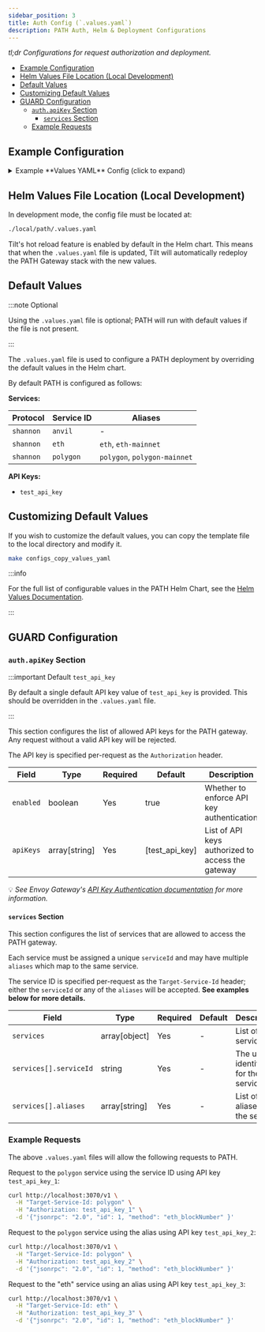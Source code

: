 ```yaml
---
sidebar_position: 3
title: Auth Config (`.values.yaml`)
description: PATH Auth, Helm & Deployment Configurations
---
```


_tl;dr Configurations for request authorization and deployment._

- [Example Configuration](#example-configuration)
- [Helm Values File Location (Local Development)](#helm-values-file-location-local-development)
- [Default Values](#default-values)
- [Customizing Default Values](#customizing-default-values)
- [GUARD Configuration](#guard-configuration)
  - [`auth.apiKey` Section](#authapikey-section)
    - [`services` Section](#services-section)
  - [Example Requests](#example-requests)

## Example Configuration

<details>

<summary>Example **Values YAML** Config (click to expand)</summary>

```yaml
guard:
  auth:
    apiKey:
      enabled: true
      apiKeys:
        - test_api_key_1
        - test_api_key_2
        - test_api_key_3
  services:
    - serviceId: poly
      aliases:
        - polygon
    - serviceId: eth
      aliases:
        - ethereum
    - serviceId: pocket
      aliases:
        - pokt
```

</details>

## Helm Values File Location (Local Development)

In development mode, the config file must be located at:

```bash
./local/path/.values.yaml
```

Tilt's hot reload feature is enabled by default in the Helm chart. This means that when the `.values.yaml` file is updated, Tilt will automatically redeploy the PATH Gateway stack with the new values.

## Default Values

:::note Optional

Using the `.values.yaml` file is optional; PATH will run with default values if the file is not present.

:::

The `.values.yaml` file is used to configure a PATH deployment by overriding the default values in the Helm chart.

By default PATH is configured as follows:

**Services:**

| Protocol  | Service ID | Aliases                      |
| --------- | ---------- | ---------------------------- |
| `shannon` | `anvil`    | -                            |
| `shannon` | `eth`      | `eth`, `eth-mainnet`         |
| `shannon` | `polygon`  | `polygon`, `polygon-mainnet` |

**API Keys:**

- `test_api_key`

## Customizing Default Values

If you wish to customize the default values, you can copy the template file to the local directory and modify it.

```bash
make configs_copy_values_yaml
```

:::info

For the full list of configurable values in the PATH Helm Chart, see the [Helm Values Documentation](../../operate/helm/5_values.md).

:::

## GUARD Configuration

### `auth.apiKey` Section

:::important Default `test_api_key`

By default a single default API key value of `test_api_key` is provided. This should be overridden in the `.values.yaml` file.

:::

This section configures the list of allowed API keys for the PATH gateway. Any request without a valid API key will be rejected.

The API key is specified per-request as the `Authorization` header.

| Field     | Type          | Required | Default        | Description                                       |
| --------- | ------------- | -------- | -------------- | ------------------------------------------------- |
| `enabled` | boolean       | Yes      | true           | Whether to enforce API key authentication         |
| `apiKeys` | array[string] | Yes      | [test_api_key] | List of API keys authorized to access the gateway |

💡 _See Envoy Gateway's [API Key Authentication documentation](https://gateway.envoyproxy.io/latest/tasks/security/apikey-auth/) for more information._

#### `services` Section

This section configures the list of services that are allowed to access the PATH gateway.

Each service must be assigned a unique `serviceId` and may have multiple `aliases` which map to the same service.

The service ID is specified per-request as the `Target-Service-Id` header; either the `serviceId` or any of the `aliases` will be accepted. **See examples below for more details.**

| Field                  | Type          | Required | Default | Description                           |
| ---------------------- | ------------- | -------- | ------- | ------------------------------------- |
| `services`             | array[object] | Yes      | -       | List of services                      |
| `services[].serviceId` | string        | Yes      | -       | The unique identifier for the service |
| `services[].aliases`   | array[string] | Yes      | -       | List of aliases for the service       |

### Example Requests

The above `.values.yaml` files will allow the following requests to PATH.

Request to the `polygon` service using the service ID using API key `test_api_key_1`:

```bash
curl http://localhost:3070/v1 \
  -H "Target-Service-Id: polygon" \
  -H "Authorization: test_api_key_1" \
  -d '{"jsonrpc": "2.0", "id": 1, "method": "eth_blockNumber" }'
```

Request to the `polygon` service using the alias using API key `test_api_key_2`:

```bash
curl http://localhost:3070/v1 \
  -H "Target-Service-Id: polygon" \
  -H "Authorization: test_api_key_2" \
  -d '{"jsonrpc": "2.0", "id": 1, "method": "eth_blockNumber" }'
```

Request to the "eth" service using an alias using API key `test_api_key_3`:

```bash
curl http://localhost:3070/v1 \
  -H "Target-Service-Id: eth" \
  -H "Authorization: test_api_key_3" \
  -d '{"jsonrpc": "2.0", "id": 1, "method": "eth_blockNumber" }'
```
